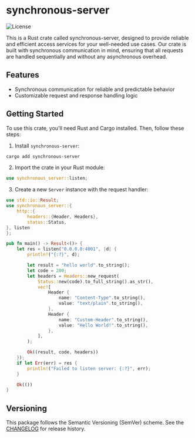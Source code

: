 # synchronous-server

![License](https://img.shields.io/github/license/kolserdav/synchronous-server)

This is a Rust crate called synchronous-server, designed to provide reliable and efficient access services for your well-needed use cases. Our crate is built with synchronous communication in mind, ensuring that all requests are handled sequentially and without any asynchronous overhead.

## Features

- Synchronous communication for reliable and predictable behavior
- Customizable request and response handling logic

## Getting Started

To use this crate, you'll need Rust and Cargo installed. Then, follow these steps:

1. Install `synchronous-server`:

```sh
cargo add synchronous-server
```

2. Import the crate in your Rust module:

```rust
use synchronous_server::listen;
```

3. Create a new `Server` instance with the request handler:

```rust
use std::io::Result;
use synchronous_server::{
    http::{
        headers::{Header, Headers},
        status::Status,
}, listen
};

pub fn main() -> Result<()> {
    let res = listen("0.0.0.0:4001", |d| {
        println!("{:?}", d);

        let result = "hello world".to_string();
        let code = 200;
        let headers = Headers::new_request(
            Status::new(code).to_full_string().as_str(),
            vec![
                Header {
                    name: "Content-Type".to_string(),
                    value: "text/plain".to_string(),
                },
                Header {
                    name: "Custom-Header".to_string(),
                    value: "Hello World!".to_string(),
                },
            ],
        );

        Ok((result, code, headers))
    });
    if let Err(err) = res {
        println!("Failed to listen server: {:?}", err);
    }

    Ok(())
}
```

## Versioning

This package follows the Semantic Versioning (SemVer) scheme. See the [CHANGELOG](CHANGELOG.md) for release history.
